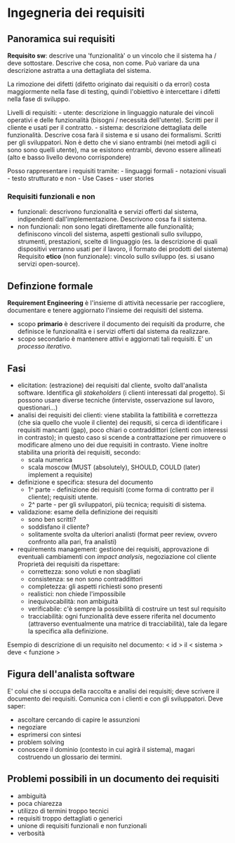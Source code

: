 # Ingegneria dei requisiti

## Panoramica sui requisiti
**Requisito sw**: descrive una 'funzionalità' o un vincolo che il sistema ha / deve sottostare. Descrive che cosa, non come. Può variare da una descrizione astratta a una dettagliata del sistema.

La rimozione dei difetti (difetto originato dai requisiti o da errori) costa maggiormente nella fase di testing, quindi l'obiettivo è intercettare i difetti nella fase di sviluppo.

Livelli di requisiti:
	- utente: descrizione in linguaggio naturale dei vincoli operativi e delle funzionalità (bisogni / necessità dell'utente). Scritti per il cliente e usati per il contratto.
	- sistema: descrizione dettagliata delle funzionalità. Descrive cosa farà il sistema e si usano dei formalismi. Scritti per gli sviluppatori.
Non è detto che vi siano entrambi (nei metodi agili ci sono sono quelli utente), ma se esistono entrambi, devono essere allineati (alto e basso livello devono corrispondere)

Posso rappresentare i requisiti tramite:
	- linguaggi formali
	- notazioni visuali
	- testo strutturato e non
	- Use Cases
	- user stories

### Requisiti funzionali e non
- funzionali: descrivono funzionalità e servizi offerti dal sistema, indipendenti dall'implementazione. Descrivono cosa fa il sistema.
- non funzionali: non sono legati direttamente alle funzionalità; definiscono vincoli del sistema, aspetti gestionali sullo sviluppo, strumenti, prestazioni, scelte di linguaggio (es. la descrizione di quali dispositivi verranno usati per il lavoro, il formato dei prodotti del sistema)
Requisito **etico** (non funzionale): vincolo sullo sviluppo (es. si usano servizi open-source).

## Definzione formale
**Requirement Engineering** è l'insieme di attività necessarie per raccogliere, documentare e tenere aggiornato l'insieme dei requisiti del sistema.
- scopo **primario** è descrivere il documento dei requisiti da produrre, che definisce le funzionalità e i servizi offerti dal sistema da realizzare.
- scopo secondario è mantenere attivi e aggiornati tali requisiti.
E' un *processo iterativo*.

## Fasi
- elicitation: (estrazione) dei requisiti dal cliente, svolto dall'analista software. Identifica gli *stakeholders* (i clienti interessati dal progetto). Si possono usare diverse tecniche (interviste, osservazione sul lavoro, questionari...)
- analisi dei requisiti dei clienti: viene stabilita la fattibilità e correttezza (che sia quello che vuole il cliente) dei requsiti, si cerca di identificare i requisiti mancanti (gap), poco chiari o contraddittori (clienti con interessi in contrasto); in questo caso si scende a contrattazione per rimuovere o modificare almeno uno dei due requisiti in contrasto. 
	Viene inoltre stabilita una priorità dei requisiti, secondo:
	- scala numerica
	- scala moscow (MUST (absolutely), SHOULD, COULD (later) implement a requisite)
- definizione e specifica: stesura del documento
	- 1^ parte - definizione dei requisiti (come forma di contratto per il cliente); requisiti utente.
	- 2^ parte - per gli sviluppatori, più tecnica; requisiti di sistema.
- validazione: esame della definizione dei requisiti
	- sono ben scritti?
	- soddisfano il cliente?
	- solitamente svolta da ulteriori analisti (format peer review, ovvero confronto alla pari, fra analisti)
- requirements management: gestione dei requisiti, approvazione di eventuali cambiamenti con *impact analysis*, negoziazione col cliente
	Proprietà dei requisiti da rispettare:
	- correttezza: sono voluti e non sbagliati
	- consistenza: se non sono contraddittori
	- completezza: gli aspetti richiesti sono presenti
	- realistici: non chiede l'impossibile
	- inequivocabilità: non ambiguità
	- verificabile: c'è sempre la possibilità di costruire un test sul requisito
	- tracciabilità: ogni funzionalità deve essere riferita nel documento (attraverso eventualmente una matrice di tracciabilità), tale da legare la specifica alla definizione.

Esempio di descrizione di un requisito nel documento:
< id > il < sistema > deve < funzione >

## Figura dell'analista software
E' colui che si occupa della raccolta e analisi dei requisiti; deve scrivere il documento dei requisiti. Comunica con i clienti e con gli sviluppatori.
Deve saper:
- ascoltare cercando di capire le assunzioni
- negoziare
- esprimersi con sintesi
- problem solving
- conoscere il dominio (contesto in cui agirà il sistema), magari costruendo un glossario dei termini.

## Problemi possibili in un documento dei requisiti
- ambiguità
- poca chiarezza
- utilizzo di termini troppo tecnici
- requisiti troppo dettagliati o generici
- unione di requisiti funzionali e non funzionali
- verbosità

